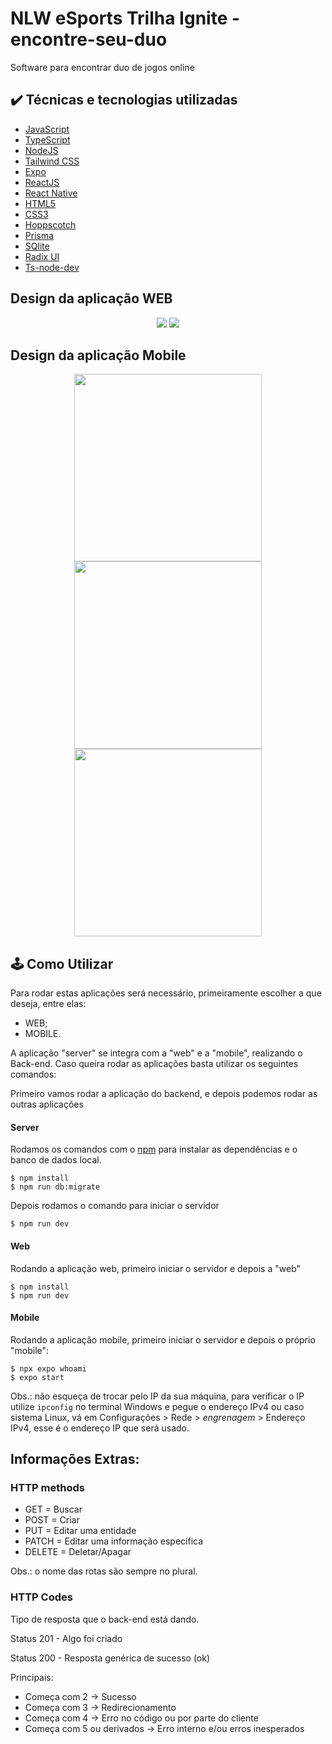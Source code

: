 # NLW eSports Trilha Ignite - encontre-seu-duo
Software para encontrar duo de jogos online

## ✔️ Técnicas e tecnologias utilizadas

- [JavaScript](https://developer.mozilla.org/pt-BR/docs/Web/JavaScript)
- [TypeScript](https://www.typescriptlang.org)
- [NodeJS](https://nodejs.org/en/)
- [Tailwind CSS](https://tailwindcss.com)
- [Expo](https://expo.dev)
- [ReactJS](https://reactjs.org)
- [React Native](https://reactnative.dev)
- [HTML5](https://developer.mozilla.org/pt-BR/docs/Web/HTML)
- [CSS3](https://developer.mozilla.org/pt-BR/docs/Web/CSS)
- [Hoppscotch](https://hoppscotch.io)
- [Prisma](https://www.prisma.io)
- [SQlite](https://www.sqlite.org/index.html)
- [Radix UI](https://www.sqlite.org/index.html)
- [Ts-node-dev](https://www.npmjs.com/package/ts-node-dev)

## Design da aplicação WEB
<p align="center">
  <img src="https://user-images.githubusercontent.com/101130704/196013442-3299cf62-29a8-4656-93af-14acf51c64b2.png"/>
  <img src="https://user-images.githubusercontent.com/101130704/196013452-c5fdb70d-85ba-4537-9ac6-ddb7bc1c54bb.png"/>
</p>

## Design da aplicação Mobile
<p align="center">
  <img src="https://user-images.githubusercontent.com/101130704/196013465-f603e84f-eab5-4bbd-84a8-d06adcd94e9d.png" width="300em" hspace="12"/>
  <img src="https://user-images.githubusercontent.com/101130704/196013469-8ab4b319-5f42-4fba-9b47-b1c351e2b8c8.png" width="300em" hspace="12"/>
  <img src="https://user-images.githubusercontent.com/101130704/196013471-be9eab05-dc0d-4536-8c34-4563f2983c22.png" width="300em" hspace="12"/>
</p>

## 🕹️ Como Utilizar
Para rodar estas aplicações será necessário, primeiramente escolher a que deseja, entre elas:
- WEB;
- MOBILE.

A aplicação "server" se integra com a "web" e a "mobile", realizando o Back-end. Caso queira rodar as aplicações basta utilizar os seguintes comandos:

Primeiro vamos rodar a aplicação do backend, e depois podemos rodar as outras aplicações
#### Server
Rodamos os comandos com o [npm](https://www.npmjs.com) para instalar as dependências e o banco de dados local.
```
$ npm install
$ npm run db:migrate
```
Depois rodamos o comando para iniciar o servidor
```
$ npm run dev
```
#### Web
Rodando a aplicação web, primeiro iniciar o servidor e depois a "web"
```
$ npm install
$ npm run dev
```

#### Mobile
Rodando a aplicação mobile, primeiro iniciar o servidor e depois o próprio "mobile":
```
$ npx expo whoami
$ expo start 
```

Obs.: não esqueça de trocar pelo IP da sua máquina, para verificar o IP utilize `ipconfig` no terminal Windows e pegue o endereço IPv4 ou caso sistema Linux, vá em Configurações > Rede > *engrenagem* > Endereço IPv4, esse é o endereço IP que será usado.

## Informações Extras:

### HTTP methods 
- GET = Buscar
- POST = Criar
- PUT = Editar uma entidade
- PATCH = Editar uma informação específica
- DELETE = Deletar/Apagar

Obs.: o nome das rotas são sempre no plural.

### HTTP Codes

Tipo de resposta que o back-end está dando.

Status 201 - Algo foi criado

Status 200 - Resposta genérica de sucesso (ok)

Principais: 

- Começa com 2 -> Sucesso
- Começa com 3 -> Redirecionamento
- Começa com 4 -> Erro no código ou por parte do cliente
- Começa com 5 ou derivados -> Erro interno e/ou erros inesperados
